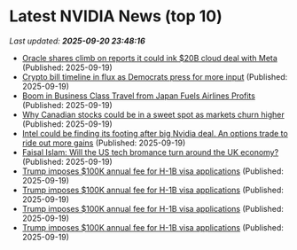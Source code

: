 # Latest NVIDIA News (top 10)
_Last updated: **2025-09-20 23:48:16**_

- [Oracle shares climb on reports it could ink $20B cloud deal with Meta](https://siliconangle.com/2025/09/19/oracle-shares-climb-reports-ink-20b-cloud-deal-meta/) (Published: 2025-09-19)
- [Crypto bill timeline in flux as Democrats press for more input](https://biztoc.com/x/7259554a6db80496) (Published: 2025-09-19)
- [Boom in Business Class Travel from Japan Fuels Airlines Profits](https://biztoc.com/x/c0fe909a15432c24) (Published: 2025-09-19)
- [Why Canadian stocks could be in a sweet spot as markets churn higher](https://financialpost.com/investing/why-canadian-stocks-could-be-in-a-sweet-spot-as-markets-churn-higher) (Published: 2025-09-19)
- [Intel could be finding its footing after big Nvidia deal. An options trade to ride out more gains](https://biztoc.com/x/24e707a6fac262e4) (Published: 2025-09-19)
- [Faisal Islam: Will the US tech bromance turn around the UK economy?](https://www.bbc.com/news/articles/cn4w7wp24llo) (Published: 2025-09-19)
- [Trump imposes $100K annual fee for H-1B visa applications](https://omaha.com/news/nation-world/business/employment/article_92a1566d-5026-5775-b84e-1d08fb7526cd.html) (Published: 2025-09-19)
- [Trump imposes $100K annual fee for H-1B visa applications](https://trib.com/news/nation-world/business/employment/article_b91ecb7a-c7e6-5ddd-9c3c-b2f0e9e590ff.html) (Published: 2025-09-19)
- [Trump imposes $100K annual fee for H-1B visa applications](https://auburnpub.com/news/nation-world/business/employment/article_085f0e8a-a8d0-58a2-83a5-c782efe4ab60.html) (Published: 2025-09-19)
- [Trump imposes $100K annual fee for H-1B visa applications](https://lacrossetribune.com/news/nation-world/business/employment/article_62115385-9510-524f-84a5-6f3de4326983.html) (Published: 2025-09-19)
